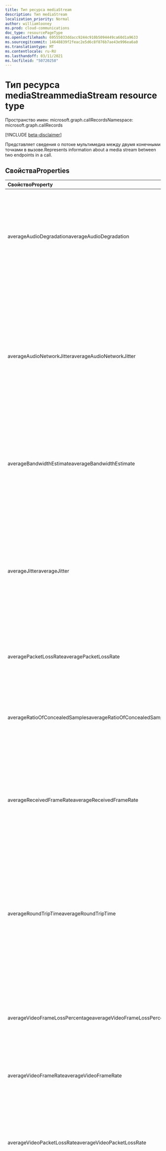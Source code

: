 ```yaml
---
title: Тип ресурса mediaStream
description: Тип mediaStream
localization_priority: Normal
author: williamlooney
ms.prod: cloud-communications
doc_type: resourcePageType
ms.openlocfilehash: 69555033ddacc9244c910b5094449ca60d1a9633
ms.sourcegitcommit: 14648839f2feac2e5d6c8f876b7ae43e996ea6a0
ms.translationtype: MT
ms.contentlocale: ru-RU
ms.lasthandoff: 03/11/2021
ms.locfileid: "50720258"
---
```

# <a name="mediastream-resource-type"></a><span data-ttu-id="aa4ee-103">Тип ресурса mediaStream</span><span class="sxs-lookup"><span data-stu-id="aa4ee-103">mediaStream resource type</span></span>

<span data-ttu-id="aa4ee-104">Пространство имен: microsoft.graph.callRecords</span><span class="sxs-lookup"><span data-stu-id="aa4ee-104">Namespace: microsoft.graph.callRecords</span></span>

[!INCLUDE [beta-disclaimer](../../includes/beta-disclaimer.md)]

<span data-ttu-id="aa4ee-105">Представляет сведения о потоке мультимедиа между двумя конечными точками в вызове.</span><span class="sxs-lookup"><span data-stu-id="aa4ee-105">Represents information about a media stream between two endpoints in a call.</span></span>

## <a name="properties"></a><span data-ttu-id="aa4ee-106">Свойства</span><span class="sxs-lookup"><span data-stu-id="aa4ee-106">Properties</span></span>

| <span data-ttu-id="aa4ee-107">Свойство</span><span class="sxs-lookup"><span data-stu-id="aa4ee-107">Property</span></span>     | <span data-ttu-id="aa4ee-108">Тип</span><span class="sxs-lookup"><span data-stu-id="aa4ee-108">Type</span></span>        | <span data-ttu-id="aa4ee-109">Описание</span><span class="sxs-lookup"><span data-stu-id="aa4ee-109">Description</span></span> |
|:-------------|:------------|:------------|
|<span data-ttu-id="aa4ee-110">averageAudioDegradation</span><span class="sxs-lookup"><span data-stu-id="aa4ee-110">averageAudioDegradation</span></span>|<span data-ttu-id="aa4ee-111">Двойное с плавающей точкой</span><span class="sxs-lookup"><span data-stu-id="aa4ee-111">Double</span></span>|<span data-ttu-id="aa4ee-112">Средняя оценка оценки среднего сетевого мнения для потока.</span><span class="sxs-lookup"><span data-stu-id="aa4ee-112">Average Network Mean Opinion Score degradation for stream.</span></span> <span data-ttu-id="aa4ee-113">Представляет, насколько потеря сети и испуг повлияли на качество полученного звука.</span><span class="sxs-lookup"><span data-stu-id="aa4ee-113">Represents how much the network loss and jitter has impacted the quality of received audio.</span></span>|
|<span data-ttu-id="aa4ee-114">averageAudioNetworkJitter</span><span class="sxs-lookup"><span data-stu-id="aa4ee-114">averageAudioNetworkJitter</span></span>|<span data-ttu-id="aa4ee-115">Duration</span><span class="sxs-lookup"><span data-stu-id="aa4ee-115">Duration</span></span>|<span data-ttu-id="aa4ee-116">Среднее испуг для потока, вычисляемого в [RFC 3550,][]обозначаемого в [формате ISO 8601.][]</span><span class="sxs-lookup"><span data-stu-id="aa4ee-116">Average jitter for the stream computed as specified in [RFC 3550][], denoted in [ISO 8601][] format.</span></span> <span data-ttu-id="aa4ee-117">Например, 1 секунда обозначается как , где "P" является обозначением продолжительности, "T" — это обозначение времени, а S — `'PT1S'` вторым.</span><span class="sxs-lookup"><span data-stu-id="aa4ee-117">For example, 1 second is denoted as `'PT1S'`, where 'P' is the duration designator, 'T' is the time designator, and 'S' is the second designator.</span></span>|
|<span data-ttu-id="aa4ee-118">averageBandwidthEstimate</span><span class="sxs-lookup"><span data-stu-id="aa4ee-118">averageBandwidthEstimate</span></span>|<span data-ttu-id="aa4ee-119">Int64</span><span class="sxs-lookup"><span data-stu-id="aa4ee-119">Int64</span></span>|<span data-ttu-id="aa4ee-120">Средняя предполагаемая пропускная способность между двумя конечными точками в битах в секунду.</span><span class="sxs-lookup"><span data-stu-id="aa4ee-120">Average estimated bandwidth available between two endpoints in bits per second.</span></span>|
|<span data-ttu-id="aa4ee-121">averageJitter</span><span class="sxs-lookup"><span data-stu-id="aa4ee-121">averageJitter</span></span>|<span data-ttu-id="aa4ee-122">Duration</span><span class="sxs-lookup"><span data-stu-id="aa4ee-122">Duration</span></span>|<span data-ttu-id="aa4ee-123">Среднее испуг для потока, вычисляемого в [RFC 3550,][]обозначаемого в [формате ISO 8601.][]</span><span class="sxs-lookup"><span data-stu-id="aa4ee-123">Average jitter for the stream computed as specified in [RFC 3550][], denoted in [ISO 8601][] format.</span></span> <span data-ttu-id="aa4ee-124">Например, 1 секунда обозначается как , где "P" является обозначением продолжительности, "T" — это обозначение времени, а S — `'PT1S'` вторым.</span><span class="sxs-lookup"><span data-stu-id="aa4ee-124">For example, 1 second is denoted as `'PT1S'`, where 'P' is the duration designator, 'T' is the time designator, and 'S' is the second designator.</span></span>|
|<span data-ttu-id="aa4ee-125">averagePacketLossRate</span><span class="sxs-lookup"><span data-stu-id="aa4ee-125">averagePacketLossRate</span></span>|<span data-ttu-id="aa4ee-126">Двойное с плавающей точкой</span><span class="sxs-lookup"><span data-stu-id="aa4ee-126">Double</span></span>|<span data-ttu-id="aa4ee-127">Средняя скорость потери пакета для потока.</span><span class="sxs-lookup"><span data-stu-id="aa4ee-127">Average packet loss rate for stream.</span></span>|
|<span data-ttu-id="aa4ee-128">averageRatioOfConcealedSamples</span><span class="sxs-lookup"><span data-stu-id="aa4ee-128">averageRatioOfConcealedSamples</span></span>|<span data-ttu-id="aa4ee-129">Двойное с плавающей точкой</span><span class="sxs-lookup"><span data-stu-id="aa4ee-129">Double</span></span>|<span data-ttu-id="aa4ee-130">Отношение количества аудиорамок с образцами, созданными в результате сокрытия потери пакетов, к общему числу аудиорамок.</span><span class="sxs-lookup"><span data-stu-id="aa4ee-130">Ratio of the number of audio frames with samples generated by packet loss concealment to the total number of audio frames.</span></span>|
|<span data-ttu-id="aa4ee-131">averageReceivedFrameRate</span><span class="sxs-lookup"><span data-stu-id="aa4ee-131">averageReceivedFrameRate</span></span>|<span data-ttu-id="aa4ee-132">Двойное с плавающей точкой</span><span class="sxs-lookup"><span data-stu-id="aa4ee-132">Double</span></span>|<span data-ttu-id="aa4ee-133">Средние кадры в секунду, полученные для всех видеопотоков, вычисляемого в течение сеанса.</span><span class="sxs-lookup"><span data-stu-id="aa4ee-133">Average frames per second received for all video streams computed over the duration of the session.</span></span>|
|<span data-ttu-id="aa4ee-134">averageRoundTripTime</span><span class="sxs-lookup"><span data-stu-id="aa4ee-134">averageRoundTripTime</span></span>|<span data-ttu-id="aa4ee-135">Duration</span><span class="sxs-lookup"><span data-stu-id="aa4ee-135">Duration</span></span>|<span data-ttu-id="aa4ee-136">Среднее время кругового пути распространения сети, указанное в [RFC 3550,][]обозначается в [формате ISO 8601.][]</span><span class="sxs-lookup"><span data-stu-id="aa4ee-136">Average network propagation round-trip time computed as specified in [RFC 3550][], denoted in [ISO 8601][] format.</span></span> <span data-ttu-id="aa4ee-137">Например, 1 секунда обозначается как , где "P" является обозначением продолжительности, "T" — это обозначение времени, а S — `'PT1S'` вторым.</span><span class="sxs-lookup"><span data-stu-id="aa4ee-137">For example, 1 second is denoted as `'PT1S'`, where 'P' is the duration designator, 'T' is the time designator, and 'S' is the second designator.</span></span>|
|<span data-ttu-id="aa4ee-138">averageVideoFrameLossPercentage</span><span class="sxs-lookup"><span data-stu-id="aa4ee-138">averageVideoFrameLossPercentage</span></span>|<span data-ttu-id="aa4ee-139">Двойное с плавающей точкой</span><span class="sxs-lookup"><span data-stu-id="aa4ee-139">Double</span></span>|<span data-ttu-id="aa4ee-140">Средний процент видеорамок, потерянных при отобралении пользователю.</span><span class="sxs-lookup"><span data-stu-id="aa4ee-140">Average percentage of video frames lost as displayed to the user.</span></span>|
|<span data-ttu-id="aa4ee-141">averageVideoFrameRate</span><span class="sxs-lookup"><span data-stu-id="aa4ee-141">averageVideoFrameRate</span></span>|<span data-ttu-id="aa4ee-142">Двойное с плавающей точкой</span><span class="sxs-lookup"><span data-stu-id="aa4ee-142">Double</span></span>|<span data-ttu-id="aa4ee-143">Средние кадры в секунду, полученные для видеопотока, вычисляются в течение сеанса.</span><span class="sxs-lookup"><span data-stu-id="aa4ee-143">Average frames per second received for a video stream, computed over the duration of the session.</span></span>|
|<span data-ttu-id="aa4ee-144">averageVideoPacketLossRate</span><span class="sxs-lookup"><span data-stu-id="aa4ee-144">averageVideoPacketLossRate</span></span>|<span data-ttu-id="aa4ee-145">Двойное с плавающей точкой</span><span class="sxs-lookup"><span data-stu-id="aa4ee-145">Double</span></span>|<span data-ttu-id="aa4ee-146">Средняя доля потерянных пакетов, как указано в [RFC 3550,][]вычисляется в течение сеанса.</span><span class="sxs-lookup"><span data-stu-id="aa4ee-146">Average fraction of packets lost, as specified in [RFC 3550][], computed over the duration of the session.</span></span>|
|<span data-ttu-id="aa4ee-147">endDateTime</span><span class="sxs-lookup"><span data-stu-id="aa4ee-147">endDateTime</span></span>|<span data-ttu-id="aa4ee-148">DateTimeOffset</span><span class="sxs-lookup"><span data-stu-id="aa4ee-148">DateTimeOffset</span></span>|<span data-ttu-id="aa4ee-149">Время UTC, когда поток закончился.</span><span class="sxs-lookup"><span data-stu-id="aa4ee-149">UTC time when the stream ended.</span></span> <span data-ttu-id="aa4ee-150">Тип DateTimeOffset представляет сведения о дате и времени с использованием формата ISO 8601 и всегда указывает время в формате UTC.</span><span class="sxs-lookup"><span data-stu-id="aa4ee-150">The DateTimeOffset type represents date and time information using ISO 8601 format and is always in UTC time.</span></span> <span data-ttu-id="aa4ee-151">Например, значение полуночи 1 января 2014 г. в формате UTC: `2014-01-01T00:00:00Z`.</span><span class="sxs-lookup"><span data-stu-id="aa4ee-151">For example, midnight UTC on Jan 1, 2014 is `2014-01-01T00:00:00Z`</span></span>|
|<span data-ttu-id="aa4ee-152">lowFrameRateRatio</span><span class="sxs-lookup"><span data-stu-id="aa4ee-152">lowFrameRateRatio</span></span>|<span data-ttu-id="aa4ee-153">Двойное с плавающей точкой</span><span class="sxs-lookup"><span data-stu-id="aa4ee-153">Double</span></span>|<span data-ttu-id="aa4ee-154">Доля вызовов, где частота кадров не превышает 7,5 кадров в секунду.</span><span class="sxs-lookup"><span data-stu-id="aa4ee-154">Fraction of the call where frame rate is less than 7.5 frames per second.</span></span>|
|<span data-ttu-id="aa4ee-155">lowVideoProcessingCapabilityRatio</span><span class="sxs-lookup"><span data-stu-id="aa4ee-155">lowVideoProcessingCapabilityRatio</span></span>|<span data-ttu-id="aa4ee-156">Двойное с плавающей точкой</span><span class="sxs-lookup"><span data-stu-id="aa4ee-156">Double</span></span>|<span data-ttu-id="aa4ee-157">Доля вызовов, на которые клиент получает менее 70% ожидаемой возможности обработки видео.</span><span class="sxs-lookup"><span data-stu-id="aa4ee-157">Fraction of the call that the client is running less than 70% expected video processing capability.</span></span>|
|<span data-ttu-id="aa4ee-158">maxAudioNetworkJitter</span><span class="sxs-lookup"><span data-stu-id="aa4ee-158">maxAudioNetworkJitter</span></span>|<span data-ttu-id="aa4ee-159">Duration</span><span class="sxs-lookup"><span data-stu-id="aa4ee-159">Duration</span></span>|<span data-ttu-id="aa4ee-160">Максимальное количество висят в аудиосети, вычисляемой на каждом из 20 секундных окон во время сеанса, обозначаемого в [формате ISO 8601.][]</span><span class="sxs-lookup"><span data-stu-id="aa4ee-160">Maximum of audio network jitter computed over each of the 20 second windows during the session, denoted in [ISO 8601][] format.</span></span> <span data-ttu-id="aa4ee-161">Например, 1 секунда обозначается как , где "P" является обозначением продолжительности, "T" — это обозначение времени, а S — `'PT1S'` вторым.</span><span class="sxs-lookup"><span data-stu-id="aa4ee-161">For example, 1 second is denoted as `'PT1S'`, where 'P' is the duration designator, 'T' is the time designator, and 'S' is the second designator.</span></span>|
|<span data-ttu-id="aa4ee-162">maxJitter</span><span class="sxs-lookup"><span data-stu-id="aa4ee-162">maxJitter</span></span>|<span data-ttu-id="aa4ee-163">Duration</span><span class="sxs-lookup"><span data-stu-id="aa4ee-163">Duration</span></span>|<span data-ttu-id="aa4ee-164">Максимальное испуг для потока, вычисляемого в RFC 3550, обозначаемого в [формате ISO 8601.][]</span><span class="sxs-lookup"><span data-stu-id="aa4ee-164">Maximum jitter for the stream computed as specified in RFC 3550, denoted in [ISO 8601][] format.</span></span> <span data-ttu-id="aa4ee-165">Например, 1 секунда обозначается как , где "P" является обозначением продолжительности, "T" — это обозначение времени, а S — `'PT1S'` вторым.</span><span class="sxs-lookup"><span data-stu-id="aa4ee-165">For example, 1 second is denoted as `'PT1S'`, where 'P' is the duration designator, 'T' is the time designator, and 'S' is the second designator.</span></span>|
|<span data-ttu-id="aa4ee-166">maxPacketLossRate</span><span class="sxs-lookup"><span data-stu-id="aa4ee-166">maxPacketLossRate</span></span>|<span data-ttu-id="aa4ee-167">Двойное с плавающей точкой</span><span class="sxs-lookup"><span data-stu-id="aa4ee-167">Double</span></span>|<span data-ttu-id="aa4ee-168">Максимальная скорость потери пакета для потока.</span><span class="sxs-lookup"><span data-stu-id="aa4ee-168">Maximum packet loss rate for the stream.</span></span>|
|<span data-ttu-id="aa4ee-169">maxRatioOfConcealedSamples</span><span class="sxs-lookup"><span data-stu-id="aa4ee-169">maxRatioOfConcealedSamples</span></span>|<span data-ttu-id="aa4ee-170">Двойное с плавающей точкой</span><span class="sxs-lookup"><span data-stu-id="aa4ee-170">Double</span></span>|<span data-ttu-id="aa4ee-171">Максимальное соотношение пакетов, скрытых целителем.</span><span class="sxs-lookup"><span data-stu-id="aa4ee-171">Maximum ratio of packets concealed by the healer.</span></span>|
|<span data-ttu-id="aa4ee-172">maxRoundTripTime</span><span class="sxs-lookup"><span data-stu-id="aa4ee-172">maxRoundTripTime</span></span>|<span data-ttu-id="aa4ee-173">Duration</span><span class="sxs-lookup"><span data-stu-id="aa4ee-173">Duration</span></span>|<span data-ttu-id="aa4ee-174">Максимальное время кругового распространения сети, указанное в [формате RFC 3550,][]обозначаемого в [формате ISO 8601.][]</span><span class="sxs-lookup"><span data-stu-id="aa4ee-174">Maximum network propagation round-trip time computed as specified in [RFC 3550][], denoted in [ISO 8601][] format.</span></span> <span data-ttu-id="aa4ee-175">Например, 1 секунда обозначается как , где "P" является обозначением продолжительности, "T" — это обозначение времени, а S — `'PT1S'` вторым.</span><span class="sxs-lookup"><span data-stu-id="aa4ee-175">For example, 1 second is denoted as `'PT1S'`, where 'P' is the duration designator, 'T' is the time designator, and 'S' is the second designator.</span></span>|
|<span data-ttu-id="aa4ee-176">packetUtilization</span><span class="sxs-lookup"><span data-stu-id="aa4ee-176">packetUtilization</span></span>|<span data-ttu-id="aa4ee-177">Int64</span><span class="sxs-lookup"><span data-stu-id="aa4ee-177">Int64</span></span>|<span data-ttu-id="aa4ee-178">Количество пакетов для потока.</span><span class="sxs-lookup"><span data-stu-id="aa4ee-178">Packet count for the stream.</span></span>|
|<span data-ttu-id="aa4ee-179">postForwardErrorCorrectionPacketLossRate</span><span class="sxs-lookup"><span data-stu-id="aa4ee-179">postForwardErrorCorrectionPacketLossRate</span></span>|<span data-ttu-id="aa4ee-180">Двойное с плавающей точкой</span><span class="sxs-lookup"><span data-stu-id="aa4ee-180">Double</span></span>|<span data-ttu-id="aa4ee-181">Скорость потери пакетов после того, как FEC была применена, агрегирована во всех видеопотоках и кодеках.</span><span class="sxs-lookup"><span data-stu-id="aa4ee-181">Packet loss rate after FEC has been applied aggregated across all video streams and codecs.</span></span>|
|<span data-ttu-id="aa4ee-182">startDateTime</span><span class="sxs-lookup"><span data-stu-id="aa4ee-182">startDateTime</span></span>|<span data-ttu-id="aa4ee-183">DateTimeOffset</span><span class="sxs-lookup"><span data-stu-id="aa4ee-183">DateTimeOffset</span></span>|<span data-ttu-id="aa4ee-184">Время UTC при запущении потока.</span><span class="sxs-lookup"><span data-stu-id="aa4ee-184">UTC time when the stream started.</span></span> <span data-ttu-id="aa4ee-185">Тип DateTimeOffset представляет сведения о дате и времени с использованием формата ISO 8601 и всегда указывает время в формате UTC.</span><span class="sxs-lookup"><span data-stu-id="aa4ee-185">The DateTimeOffset type represents date and time information using ISO 8601 format and is always in UTC time.</span></span> <span data-ttu-id="aa4ee-186">Например, значение полуночи 1 января 2014 г. в формате UTC: `2014-01-01T00:00:00Z`.</span><span class="sxs-lookup"><span data-stu-id="aa4ee-186">For example, midnight UTC on Jan 1, 2014 is `2014-01-01T00:00:00Z`</span></span>|
|<span data-ttu-id="aa4ee-187">streamDirection</span><span class="sxs-lookup"><span data-stu-id="aa4ee-187">streamDirection</span></span>|<span data-ttu-id="aa4ee-188">microsoft.graph.callRecords.mediaStreamDirection</span><span class="sxs-lookup"><span data-stu-id="aa4ee-188">microsoft.graph.callRecords.mediaStreamDirection</span></span>|<span data-ttu-id="aa4ee-189">Указывает направление потока мультимедиа.</span><span class="sxs-lookup"><span data-stu-id="aa4ee-189">Indicates the direction of the media stream.</span></span> <span data-ttu-id="aa4ee-190">Возможные значения: `callerToCallee`, `calleeToCaller`.</span><span class="sxs-lookup"><span data-stu-id="aa4ee-190">Possible values are: `callerToCallee`, `calleeToCaller`.</span></span>|
|<span data-ttu-id="aa4ee-191">streamId</span><span class="sxs-lookup"><span data-stu-id="aa4ee-191">streamId</span></span>|<span data-ttu-id="aa4ee-192">String</span><span class="sxs-lookup"><span data-stu-id="aa4ee-192">String</span></span>|<span data-ttu-id="aa4ee-193">Уникальный идентификатор для потока.</span><span class="sxs-lookup"><span data-stu-id="aa4ee-193">Unique identifier for the stream.</span></span>|
|<span data-ttu-id="aa4ee-194">wasMediaBypassed</span><span class="sxs-lookup"><span data-stu-id="aa4ee-194">wasMediaBypassed</span></span>|<span data-ttu-id="aa4ee-195">Boolean</span><span class="sxs-lookup"><span data-stu-id="aa4ee-195">Boolean</span></span>|<span data-ttu-id="aa4ee-196">True, если поток мультимедиа обошел сервер-посредник и пошел прямо между клиентом и PSTN Gateway/PBX, ложным в противном случае.</span><span class="sxs-lookup"><span data-stu-id="aa4ee-196">True if the media stream bypassed the Mediation Server and went straight between client and PSTN Gateway/PBX, false otherwise.</span></span>|


## <a name="json-representation"></a><span data-ttu-id="aa4ee-197">Представление JSON</span><span class="sxs-lookup"><span data-stu-id="aa4ee-197">JSON representation</span></span>

<span data-ttu-id="aa4ee-198">Ниже указано представление ресурса в формате JSON.</span><span class="sxs-lookup"><span data-stu-id="aa4ee-198">The following is a JSON representation of the resource.</span></span>

<!-- {
  "blockType": "resource",
  "optionalProperties": [

  ],
  "@odata.type": "microsoft.graph.callRecords.mediaStream",
  "baseType": null
}-->

```json
{
  "averageAudioDegradation": "Double",
  "averageAudioNetworkJitter": "String (duration)",
  "averageBandwidthEstimate": 1024,
  "averageJitter": "String (duration)",
  "averagePacketLossRate": "Double",
  "averageRatioOfConcealedSamples": "Double",
  "averageReceivedFrameRate": "Double",
  "averageRoundTripTime": "String (duration)",
  "averageVideoFrameLossPercentage": "Double",
  "averageVideoFrameRate": "Double",
  "averageVideoPacketLossRate": "Double",
  "endDateTime": "String (timestamp)",
  "lowFrameRateRatio": "Double",
  "lowVideoProcessingCapabilityRatio": "Double",
  "maxAudioNetworkJitter": "String (duration)",
  "maxJitter": "String (duration)",
  "maxPacketLossRate": "Double",
  "maxRatioOfConcealedSamples": "Double",
  "maxRoundTripTime": "String (duration)",
  "packetUtilization": 1024,
  "postForwardErrorCorrectionPacketLossRate": "Double",
  "startDateTime": "String (timestamp)",
  "streamDirection": "String",
  "streamId": "String",
  "wasMediaBypassed": true
}
```

[ISO 8601]: https://www.iso.org/iso/iso8601
[RFC 3550]: https://tools.ietf.org/html/rfc3550

<!-- uuid: 16cd6b66-4b1a-43a1-adaf-3a886856ed98
2019-02-04 14:57:30 UTC -->
<!-- {
  "type": "#page.annotation",
  "description": "mediaStream resource",
  "keywords": "",
  "section": "documentation",
  "tocPath": ""
}-->

